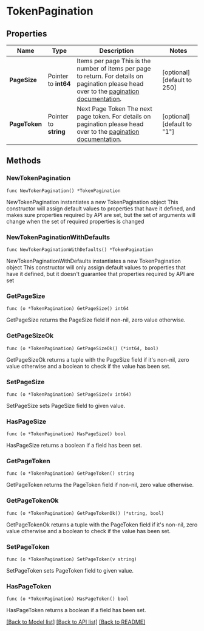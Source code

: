 # TokenPagination

## Properties

| Name          | Type                  | Description                                                                                                                                                                                           | Notes                       |
| ------------- | --------------------- | ----------------------------------------------------------------------------------------------------------------------------------------------------------------------------------------------------- | --------------------------- |
| **PageSize**  | Pointer to **int64**  | Items per page This is the number of items per page to return. For details on pagination please head over to the [pagination documentation](https://www.ory.sh/docs/ecosystem/api-design#pagination). | [optional] [default to 250] |
| **PageToken** | Pointer to **string** | Next Page Token The next page token. For details on pagination please head over to the [pagination documentation](https://www.ory.sh/docs/ecosystem/api-design#pagination).                           | [optional] [default to "1"] |

## Methods

### NewTokenPagination

`func NewTokenPagination() *TokenPagination`

NewTokenPagination instantiates a new TokenPagination object This constructor
will assign default values to properties that have it defined, and makes sure
properties required by API are set, but the set of arguments will change when
the set of required properties is changed

### NewTokenPaginationWithDefaults

`func NewTokenPaginationWithDefaults() *TokenPagination`

NewTokenPaginationWithDefaults instantiates a new TokenPagination object This
constructor will only assign default values to properties that have it defined,
but it doesn't guarantee that properties required by API are set

### GetPageSize

`func (o *TokenPagination) GetPageSize() int64`

GetPageSize returns the PageSize field if non-nil, zero value otherwise.

### GetPageSizeOk

`func (o *TokenPagination) GetPageSizeOk() (*int64, bool)`

GetPageSizeOk returns a tuple with the PageSize field if it's non-nil, zero
value otherwise and a boolean to check if the value has been set.

### SetPageSize

`func (o *TokenPagination) SetPageSize(v int64)`

SetPageSize sets PageSize field to given value.

### HasPageSize

`func (o *TokenPagination) HasPageSize() bool`

HasPageSize returns a boolean if a field has been set.

### GetPageToken

`func (o *TokenPagination) GetPageToken() string`

GetPageToken returns the PageToken field if non-nil, zero value otherwise.

### GetPageTokenOk

`func (o *TokenPagination) GetPageTokenOk() (*string, bool)`

GetPageTokenOk returns a tuple with the PageToken field if it's non-nil, zero
value otherwise and a boolean to check if the value has been set.

### SetPageToken

`func (o *TokenPagination) SetPageToken(v string)`

SetPageToken sets PageToken field to given value.

### HasPageToken

`func (o *TokenPagination) HasPageToken() bool`

HasPageToken returns a boolean if a field has been set.

[[Back to Model list]](../README.md#documentation-for-models)
[[Back to API list]](../README.md#documentation-for-api-endpoints)
[[Back to README]](../README.md)
